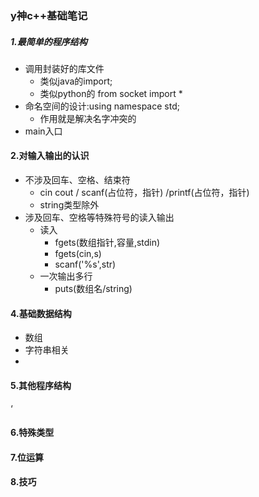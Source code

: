 ### y神c++基础笔记

##### 1.最简单的程序结构

* 调用封装好的库文件 
  * 类似java的import; 
  * 类似python的 from socket import * 
* 命名空间的设计:using namespace std; 
  * 作用就是解决名字冲突的
*  main入口

#### 2.对输入输出的认识

* 不涉及回车、空格、结束符 
  * cin cout / scanf(占位符，指针) /printf(占位符，指针)
  * string类型除外
* 涉及回车、空格等特殊符号的读入输出
  * 读入
    * fgets(数组指针,容量,stdin)
    * fgets(cin,s)
    * scanf('%s',str)
  * 一次输出多行
    * puts(数组名/string)

#### 4.基础数据结构

* 数组
* 字符串相关
* 



#### 5.其他程序结构

‘

#### 6.特殊类型





#### 7.位运算





#### 8.技巧


